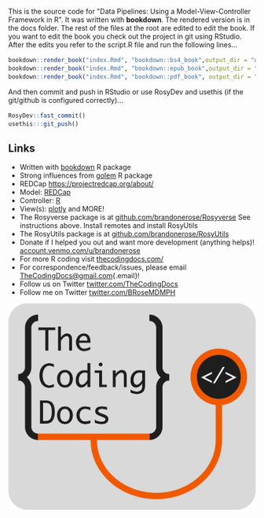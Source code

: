 This is the source code for "Data Pipelines: Using a
Model-View-Controller Framework in R". It was written with **bookdown**. The rendered version is in the docs folder. The rest of the files at the root are edited to edit the book. If you want to edit the book you check out the project in git using RStudio. After the edits you refer to the script.R file and run the following lines...

``` r
bookdown::render_book("index.Rmd", "bookdown::bs4_book",output_dir = "docs")
bookdown::render_book("index.Rmd", "bookdown::epub_book",output_dir = "docs")
bookdown::render_book("index.Rmd", "bookdown::pdf_book", output_dir = "docs")
```

And then commit and push in RStudio or use RosyDev and usethis (if the git/github is configured correctly)...

``` r
RosyDev::fast_commit()
usethis:::git_push()
```

## Links

-   Written with [bookdown](https://github.com/rstudio/bookdown "bookdown") R package
-   Strong influences from [golem]( https://thinkr-open.github.io/golem/  "golem") R package
-   REDCap https://projectredcap.org/about/
-   Model: [REDCap]( https://thinkr-open.github.io/golem/  "REDCap")
-   Controller: [R](https://cran.r-project.org/  "R")
-   View(s): [plotly](https://plotly.com/r/ "plotly") and MORE!
-   The Rosyverse package is at
    [github.com/brandonerose/Rosyverse](https://github.com/brandonerose/Rosyverse "Rosyverse R package")
    See instructions above. Install remotes and install RosyUtils
-   The RosyUtils package is at
    [github.com/brandonerose/RosyUtils](https://github.com/brandonerose/RosyUtils "RosyUtils R package")
-   Donate if I helped you out and want more development (anything
    helps)!
    [account.venmo.com/u/brandonerose](https://account.venmo.com/u/brandonerose "Venmo Donation")
-   For more R coding visit
    [thecodingdocs.com/](https://www.thecodingdocs.com/ "TheCodingDocs.com")
-   For correspondence/feedback/issues, please email
    [TheCodingDocs\@gmail.com](mailto:TheCodingDocs@gmail.com){.email}!
-   Follow us on Twitter
    [twitter.com/TheCodingDocs](https://twitter.com/TheCodingDocs "TheCodingDocs Twitter")
-   Follow me on Twitter
    [twitter.com/BRoseMDMPH](https://twitter.com/BRoseMDMPH "BRoseMDMPH Twitter")

[![TheCodingDocs.com](images/TCD.png)](http://www.thecodingdocs.com)

